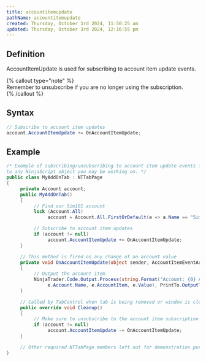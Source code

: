 ```yaml
---
title: accountitemupdate
pathName: accountitemupdate
created: Thursday, October 3rd 2024, 11:50:25 am
updated: Thursday, October 3rd 2024, 12:16:55 pm
---
```


## Definition

AccountItemUpdate is used for subscribing to account item update events.

{% callout type="note" %}  
Remember to unsubscribe if you are no longer using the subscription.  
{% /callout %}

## Syntax

```csharp
// Subscribe to account item updates
account.AccountItemUpdate += OnAccountItemUpdate;
```

## Example

```csharp
/* Example of subscribing/unsubscribing to account item update events from an Add On. The concept can be carried over
to any NinjaScript object you may be working on. */
public class MyAddOnTab : NTTabPage
{
     private Account account;
     public MyAddOnTab()
     {
          // Find our Sim101 account
          lock (Account.All)
               account = Account.All.FirstOrDefault(a => a.Name == "Sim101");

          // Subscribe to account item updates
          if (account != null)
               account.AccountItemUpdate += OnAccountItemUpdate;
     }

     // This method is fired on any change of an account value
     private void OnAccountItemUpdate(object sender, AccountItemEventArgs e)
     {
          // Output the account item
          NinjaTrader.Code.Output.Process(string.Format("Account: {0} AccountItem: {1} Value: {2}",
               e.Account.Name, e.AccountItem, e.Value), PrintTo.OutputTab1);
     }

     // Called by TabControl when tab is being removed or window is closed
     public override void Cleanup()
     {
          // Make sure to unsubscribe to the account item subscription
          if (account != null)
               account.AccountItemUpdate -= OnAccountItemUpdate;
     }

     // Other required NTTabPage members left out for demonstration purposes. Be sure to add them in your own code.
}
```
